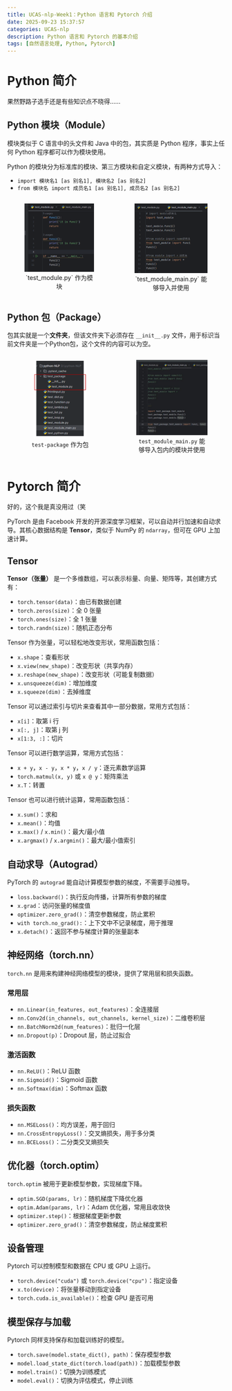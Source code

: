 ```yaml
---
title: UCAS-nlp-Week1：Python 语言和 Pytorch 介绍
date: 2025-09-23 15:37:57
categories: UCAS-nlp
description: Python 语言和 Pytorch 的基本介绍
tags: [自然语言处理, Python, Pytorch]
---
```

# Python 简介
果然野路子选手还是有些知识点不晓得……

## Python 模块（Module）
模块类似于 C 语言中的头文件和 Java 中的包，其实质是 Python 程序，事实上任何 Python 程序都可以作为模块使用。

Python 的模块分为标准库的模块、第三方模块和自定义模块，有两种方式导入：
- `import 模块名1 [as 别名1], 模块名2 [as 别名2]`  
- `from 模块名 import 成员名1 [as 别名1], 成员名2 [as 别名2]`

<div style="display: flex; justify-content: center; gap: 1em;">
<figure style="text-align: center; margin-top: 1em;">
  <img src="/illustrations/UCAS-nlp-Week1/1.png" alt="test_module.py 作为模块" width="100%">
  <figcaption>`test_module.py` 作为模块</figcaption>
</figure>

<figure style="text-align: center; margin-top: 1em;">
  <img src="/illustrations/UCAS-nlp-Week1/2.png" alt="test_module_main.py 能够导入并使用" width="100%">
  <figcaption>`test_module_main.py` 能够导入并使用</figcaption>
</figure>
</div>

## Python 包（Package）
包其实就是一个**文件夹**，但该文件夹下必须存在 `__init__.py` 文件，用于标识当前文件夹是一个Python包，这个文件的内容可以为空。

<div style="display: flex; justify-content: center; gap: 1em;">
  <figure style="text-align: center; width: 45%;">
    <img src="/illustrations/UCAS-nlp-Week1/3.png" alt="test-package 作为包" style="width: 74%;">
    <figcaption><code>test-package</code> 作为包</figcaption>
  </figure>

  <figure style="text-align: center; width: 45%;">
    <img src="/illustrations/UCAS-nlp-Week1/4.png" alt="test_module_main.py 能够导入包内的模块并使用" style="width: 100%;">
    <figcaption><code>test_module_main.py</code> 能够导入包内的模块并使用</figcaption>
  </figure>
</div>


# Pytorch 简介
好的，这个我是真没用过（笑

PyTorch 是由 Facebook 开发的开源深度学习框架，可以自动并行加速和自动求导。其核心数据结构是 **Tensor**，类似于 NumPy 的 `ndarray`，但可在 GPU 上加速计算。

## Tensor
**Tensor（张量）** 是一个多维数组，可以表示标量、向量、矩阵等，其创建方式有：
- `torch.tensor(data)`：由已有数据创建
- `torch.zeros(size)`：全 0 张量  
- `torch.ones(size)`：全 1 张量  
- `torch.randn(size)`：随机正态分布  

Tensor 作为张量，可以轻松地改变形状，常用函数包括：
- `x.shape`：查看形状  
- `x.view(new_shape)`：改变形状（共享内存）  
- `x.reshape(new_shape)`：改变形状（可能复制数据）  
- `x.unsqueeze(dim)`：增加维度  
- `x.squeeze(dim)`：去掉维度  

Tensor 可以通过索引与切片来查看其中一部分数据，常用方式包括：
- `x[i]`：取第 i 行  
- `x[:, j]`：取第 j 列  
- `x[1:3, :]`：切片  

Tensor 可以进行数学运算，常用方式包括：
- `x + y`，`x - y`，`x * y`，`x / y`：逐元素数学运算  
- `torch.matmul(x, y)` 或 `x @ y`：矩阵乘法  
- `x.T`：转置  

Tensor 也可以进行统计运算，常用函数包括：
- `x.sum()`：求和  
- `x.mean()`：均值  
- `x.max()` / `x.min()`：最大/最小值  
- `x.argmax()` / `x.argmin()`：最大/最小值索引  

## 自动求导（Autograd）
PyTorch 的 `autograd` 能自动计算模型参数的梯度，不需要手动推导。

- `loss.backward()`：执行反向传播，计算所有参数的梯度
- `x.grad`：访问张量的梯度值
- `optimizer.zero_grad()`：清空参数梯度，防止累积
- `with torch.no_grad():`：上下文中不记录梯度，用于推理
- `x.detach()`：返回不参与梯度计算的张量副本

## 神经网络（torch.nn）

`torch.nn` 是用来构建神经网络模型的模块，提供了常用层和损失函数。

### 常用层
- `nn.Linear(in_features, out_features)`：全连接层
- `nn.Conv2d(in_channels, out_channels, kernel_size)`：二维卷积层
- `nn.BatchNorm2d(num_features)`：批归一化层
- `nn.Dropout(p)`：Dropout 层，防止过拟合

### 激活函数
- `nn.ReLU()`：ReLU 函数
- `nn.Sigmoid()`：Sigmoid 函数
- `nn.Softmax(dim)`：Softmax 函数

### 损失函数
- `nn.MSELoss()`：均方误差，用于回归
- `nn.CrossEntropyLoss()`：交叉熵损失，用于多分类
- `nn.BCELoss()`：二分类交叉熵损失

## 优化器（torch.optim）
`torch.optim` 被用于更新模型参数，实现梯度下降。

- `optim.SGD(params, lr)`：随机梯度下降优化器
- `optim.Adam(params, lr)`：Adam 优化器，常用且收敛快
- `optimizer.step()`：根据梯度更新参数
- `optimizer.zero_grad()`：清空参数梯度，防止梯度累积

## 设备管理

Pytorch 可以控制模型和数据在 CPU 或 GPU 上运行。

- `torch.device("cuda")` 或 `torch.device("cpu")`：指定设备
- `x.to(device)`：将张量移动到指定设备
- `torch.cuda.is_available()`：检查 GPU 是否可用

## 模型保存与加载
Pytorch 同样支持保存和加载训练好的模型。

- `torch.save(model.state_dict(), path)`：保存模型参数
- `model.load_state_dict(torch.load(path))`：加载模型参数
- `model.train()`：切换为训练模式
- `model.eval()`：切换为评估模式，停止训练